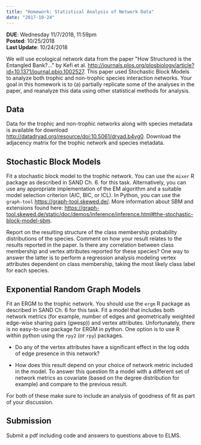 ```yaml
---
title: "Homework: Statistical Analysis of Network Data"
date: "2017-10-24"
---
```


**DUE**: Wednesday 11/7/2018, 11:59pm  
**Posted**: 10/25/2018  
**Last Update**: 10/24/2018  


We will use ecological network data from the paper "How Structured is the Entangled Bank?..." by Kefi et al. http://journals.plos.org/plosbiology/article?id=10.1371/journal.pbio.1002527. This paper used Stochastic Block Models to analyze both trophic and non-trophic species interaction networks. Your goal in this homework is to (a) partially replicate some of the analyses in the paper, and reanalyze this data using other statistical methods for analysis. 


## Data 

Data for the trophic and non-trophic networks along with species metadata is available for download http://datadryad.org/resource/doi:10.5061/dryad.b4vg0. Download the adjacency matrix for the trophic network and species metadata.

## Stochastic Block Models

Fit a stochastic block model to the trophic network. You can use the `mixer` R package as described in SAND Ch. 6. for this task. Alternatively, you can use any appropriate implementation of the EM algorithm and a suitable model selection criterion (AIC, BIC, or ICL). In Python, you can use the `graph-tool` https://graph-tool.skewed.de/. More information about SBM and extensions found here: https://graph-tool.skewed.de/static/doc/demos/inference/inference.html#the-stochastic-block-model-sbm.  

Report on the resulting structure of the class membership probability distributions of the species. Comment on how your result relates to the results reported in the paper. Is there any correlation between class membership and vertex attributes reported for these species? One way to answer the latter is to perform a regression analysis modeling vertex attributes dependent on class membership, taking the most likely class label for each species.

## Exponential Random Graph Models

Fit an ERGM to the trophic network. You should use the `ergm` R package as described in SAND Ch. 6 for this task. Fit a model that includes both network metrics (for example, number of edges and geometrically weighted edge-wise sharing pairs (gwesp)) and vertex attributes. Unfortunately, there is no easy-to-use package for ERGM in python. One option is to use R within python using the `rpy2` (or `rpy`) packages. 

- Do any of the vertex attributes have a significant effect in the log odds of edge presence in this network? 

- How does this result depend on your choice of network metric included in the model. To answer this question fit a model with a different set of network metrics as covariate (based on the degree distribution for example) and compare to the previous result.

For both of these make sure to include an analysis of goodness of fit as part of your discussion.

## Submission

Submit a pdf including code and answers to questions above to ELMS.
